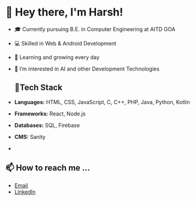 # 👋 Hey there, I'm Harsh! 

- 🎓 Currently pursuing B.E. in Computer Engineering at AITD GOA
- 💻 Skilled in Web & Android Development
- 🌱 Learning and growing every day
- 👀 I’m interested in AI and other Development Technologies

  ## 🔧Tech Stack
- **Languages:** HTML, CSS, JavaScript, C, C++, PHP, Java, Python, Kotlin
- **Frameworks:** React, Node.js
- **Databases:** SQL, Firebase
- **CMS:** Sanity
- 
## 📫 How to reach me ...
- [Email](pilankarharsh.mail@gmail.com)
- [LinkedIn](https://www.linkedin.com/in/harshpilankar/)

